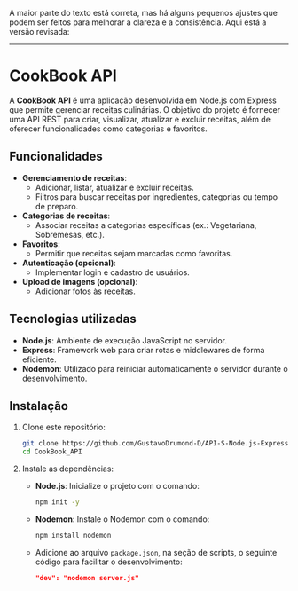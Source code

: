 A maior parte do texto está correta, mas há alguns pequenos ajustes que podem ser feitos para melhorar a clareza e a consistência. Aqui está a versão revisada:

---

# CookBook API

A **CookBook API** é uma aplicação desenvolvida em Node.js com Express que permite gerenciar receitas culinárias. O objetivo do projeto é fornecer uma API REST para criar, visualizar, atualizar e excluir receitas, além de oferecer funcionalidades como categorias e favoritos.

## **Funcionalidades**

- **Gerenciamento de receitas**: 
  - Adicionar, listar, atualizar e excluir receitas.
  - Filtros para buscar receitas por ingredientes, categorias ou tempo de preparo.
- **Categorias de receitas**: 
  - Associar receitas a categorias específicas (ex.: Vegetariana, Sobremesas, etc.).
- **Favoritos**:
  - Permitir que receitas sejam marcadas como favoritas.
- **Autenticação (opcional)**: 
  - Implementar login e cadastro de usuários.
- **Upload de imagens (opcional)**:
  - Adicionar fotos às receitas.

## **Tecnologias utilizadas**

- **Node.js**: Ambiente de execução JavaScript no servidor.
- **Express**: Framework web para criar rotas e middlewares de forma eficiente.
- **Nodemon**: Utilizado para reiniciar automaticamente o servidor durante o desenvolvimento.

## **Instalação**

1. Clone este repositório:
   ```bash
   git clone https://github.com/GustavoDrumond-D/API-S-Node.js-Express/tree/03f6af9709d7fcbab93d260768693b0a476d780d/CookBook_API
   cd CookBook_API
   ```

2. Instale as dependências:
   - **Node.js**: Inicialize o projeto com o comando:
     ```bash
     npm init -y
     ```
   - **Nodemon**: Instale o Nodemon com o comando:
     ```bash
     npm install nodemon
     ```
   - Adicione ao arquivo `package.json`, na seção de scripts, o seguinte código para facilitar o desenvolvimento:
     ```json
     "dev": "nodemon server.js"
     ```
